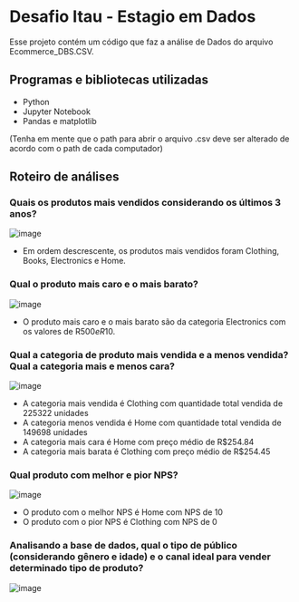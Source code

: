 # Desafio Itau - Estagio em Dados

Esse projeto contém um código que faz a análise de Dados do arquivo Ecommerce_DBS.CSV.

## Programas e bibliotecas utilizadas
- Python
- Jupyter Notebook
- Pandas e matplotlib

(Tenha em mente que o path para abrir o arquivo .csv deve ser alterado de acordo com o path de cada computador)

## Roteiro de análises
### Quais os produtos mais vendidos considerando os últimos 3 anos?
![image](https://github.com/DavizeraK/Davi-Martins-Figueiredo/assets/144618052/efb7ec5a-9c85-4099-a607-8f6d6a6a996e)
- Em ordem descrescente, os produtos mais vendidos foram Clothing, Books, Electronics e Home.
### Qual o produto mais caro e o mais barato?
![image](https://github.com/DavizeraK/Davi-Martins-Figueiredo/assets/144618052/65dcad6d-254a-4abe-a3c4-6da96c4fbd11)
- O produto mais caro e o mais barato são da categoria Electronics com os valores de R$500 e R$10.

### Qual a categoria de produto mais vendida e a menos vendida? Qual a categoria mais e menos cara?
![image](https://github.com/DavizeraK/Davi-Martins-Figueiredo/assets/144618052/8fe8a570-c296-4e10-860a-08cb98b1bc67)
- A categoria mais vendida é Clothing com quantidade total vendida de 225322 unidades
- A categoria menos vendida é Home com quantidade total vendida de 149698 unidades
- A categoria mais cara é Home com preço médio de R$254.84
- A categoria mais barata é Clothing com preço médio de R$254.45

### Qual produto com melhor e pior NPS?
![image](https://github.com/DavizeraK/Davi-Martins-Figueiredo/assets/144618052/b5cfb28c-302f-4a8e-9416-56cec4a556c1)
- O produto com o melhor NPS é Home com NPS de 10
- O produto com o pior NPS é Clothing com NPS de 0

### Analisando a base de dados, qual o tipo de público (considerando gênero e idade) e o canal ideal para vender determinado tipo de produto?
![image](https://github.com/DavizeraK/Davi-Martins-Figueiredo/assets/144618052/5aaa662c-e2a3-4e22-a6a9-0e3a0ff6dbd4)





